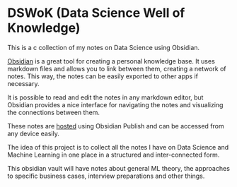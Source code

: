 # DSWoK (Data Science Well of Knowledge)
This is a c collection of my notes on Data Science using Obsidian.

[Obsidian](https://obsidian.md/) is a great tool for creating a personal knowledge base. It uses markdown files and allows you to link between them, creating a network of notes. This way, the notes can be easily exported to other apps if necessary.

It is possible to read and edit the notes in any markdown editor, but Obsidian provides a nice interface for navigating the notes and visualizing the connections between them.

These notes are [hosted](https://dswok.com/) using Obsidian Publish and can be accessed from any device easily.

The idea of this project is to collect all the notes I have on Data Science and Machine Learning in one place in a structured and inter-connected form.

This obsidian vault will have notes about general ML theory, the approaches to specific business cases, interview preparations and other things.